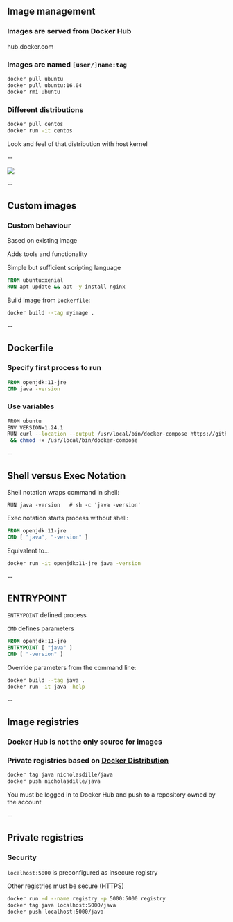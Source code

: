## Image management

### Images are served from Docker Hub

hub.docker.com

### Images are named `[user/]name:tag`

```bash
docker pull ubuntu
docker pull ubuntu:16.04
docker rmi ubuntu
```

### Different distributions

```bash
docker pull centos
docker run -it centos
```

Look and feel of that distribution with host kernel

--

![](images/Containers_like_VMs.png) <!-- .element: style="display: block; margin-left: auto; margin-right: auto;" -->

--

## Custom images

### Custom behaviour

Based on existing image

Adds tools and functionality

Simple but sufficient scripting language

```Dockerfile
FROM ubuntu:xenial
RUN apt update && apt -y install nginx
```

Build image from `Dockerfile`:

```bash
docker build --tag myimage .
```

--

## Dockerfile

### Specify first process to run

```Dockerfile
FROM openjdk:11-jre
CMD java -version
```

### Use variables

```bash
FROM ubuntu
ENV VERSION=1.24.1
RUN curl --location --output /usr/local/bin/docker-compose https://github.com/docker/compose/releases/download/${VERSION}/docker-compose-`uname -s`-`uname -m` \
 && chmod +x /usr/local/bin/docker-compose
```

--

## Shell versus Exec Notation

Shell notation wraps command in shell:

```plaintext
RUN java -version   # sh -c 'java -version'
```

Exec notation starts process without shell:

```Dockerfile
FROM openjdk:11-jre
CMD [ "java", "-version" ]
```

Equivalent to...

```bash
docker run -it openjdk:11-jre java -version
```

--

## ENTRYPOINT

`ENTRYPOINT` defined process

`CMD` defines parameters

```Dockerfile
FROM openjdk:11-jre
ENTRYPOINT [ "java" ]
CMD [ "-version" ]
```

Override parameters from the command line:

```bash
docker build --tag java .
docker run -it java -help
```

--

## Image registries

### Docker Hub is not the only source for images

### Private registries based on [Docker Distribution](https://github.com/docker/distribution)

```bash
docker tag java nicholasdille/java
docker push nicholasdille/java
```

You must be logged in to Docker Hub and push to a repository owned by the account

--

## Private registries

### Security

`localhost:5000` is preconfigured as insecure registry

Other registries must be secure (HTTPS)

```bash
docker run -d --name registry -p 5000:5000 registry
docker tag java localhost:5000/java
docker push localhost:5000/java
```
